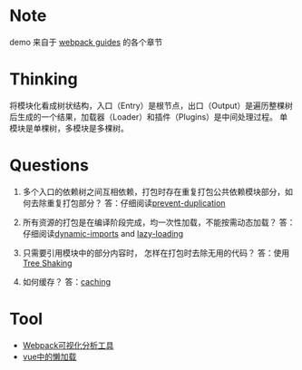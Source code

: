 # Note
demo 来自于 [webpack guides](https://webpack.js.org/guides/asset-management/) 的各个章节

# Thinking
将模块化看成树状结构，入口（Entry）是根节点，出口（Output）是遍历整棵树后生成的一个结果，加载器（Loader）和插件（Plugins）是中间处理过程。
单模块是单棵树，多模块是多棵树。

# Questions
1. 多个入口的依赖树之间互相依赖，打包时存在重复打包公共依赖模块部分，如何去除重复打包部分？
答：仔细阅读[prevent-duplication](https://webpack.js.org/guides/code-splitting/#prevent-duplication)

2. 所有资源的打包是在编译阶段完成，均一次性加载，不能按需动态加载？
答：仔细阅读[dynamic-imports](https://webpack.js.org/guides/code-splitting/#dynamic-imports) and
[lazy-loading](https://webpack.js.org/guides/lazy-loading/)

3. 只需要引用模块中的部分内容时， 怎样在打包时去除无用的代码？
答：使用 [Tree Shaking](https://webpack.js.org/guides/tree-shaking/)

4. 如何缓存？
答：[caching](https://webpack.js.org/guides/caching/)

# Tool
* [Webpack可视化分析工具](https://webpack.js.org/guides/code-splitting/#bundle-analysis)
* [vue中的懒加载](https://alexjoverm.github.io/2017/07/16/Lazy-load-in-Vue-using-Webpack-s-code-splitting/)
